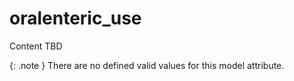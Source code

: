 # oralenteric_use
Content TBD


{: .note }
There are no defined valid values for this model attribute.

